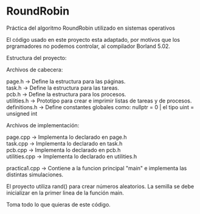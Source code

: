 # RoundRobin
Práctica del algoritmo RoundRobin utilizado en sistemas operativos

El código usado en este proyecto esta adaptado, por motivos que los prgramadores no podemos controlar, al compilador Borland 5.02.

Estructura del proyecto:

Archivos de cabecera:

page.h         ->   Define la estructura para las páginas.<br>
task.h         ->   Define la estructura para las tareas.<br>
pcb.h          ->   Define la estructura para los procesos.<br>
utilities.h    ->   Prototipo para crear e imprimir listas de tareas y de procesos.<br>
definitions.h  ->   Define constantes globales como: nullptr = 0  |  el tipo uint = unsigned int<br>

Archivos de implementación:

page.cpp       ->   Implementa lo declarado en page.h<br>
task.cpp       ->   Implementa lo declarado en task.h<br>
pcb.cpp        ->   Implementa lo declarado en pcb.h<br>
utilities.cpp  ->   Implementa lo declarado en utilities.h<br>

practica1.cpp  ->   Contiene a la funcion principal "main" e implementa las distintas simulaciones.

El proyecto utiliza rand() para crear números aleatorios. La semilla se debe inicializar en la primer linea de la función main.

Toma todo lo que quieras de este código. 
